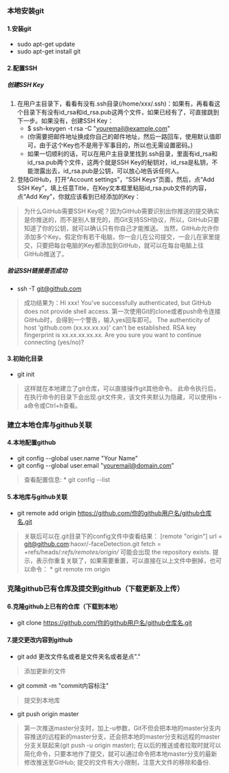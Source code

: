 ### 本地安装git
#### 1.安装git
* sudo apt-get update
* sudo apt-get install git

#### 2.配置SSH
##### 创建SSH Key
1. 在用户主目录下，看看有没有.ssh目录(/home/xxx/.ssh)：如果有，再看看这个目录下有没有id_rsa和id_rsa.pub这两个文件，如果已经有了，可直接跳到下一步。如果没有，创建SSH Key：
    * $ ssh-keygen -t rsa -C "youremail@example.com"
    * (你需要把邮件地址换成你自己的邮件地址，然后一路回车，使用默认值即可，由于这个Key也不是用于军事目的，所以也无需设置密码。)
    * 如果一切顺利的话，可以在用户主目录里找到.ssh目录，里面有id_rsa和id_rsa.pub两个文件，这两个就是SSH Key的秘钥对，id_rsa是私钥，不能泄露出去，id_rsa.pub是公钥，可以放心地告诉任何人。
2. 登陆GitHub，打开“Account settings”，“SSH Keys”页面，然后，点“Add SSH Key”，填上任意Title，在Key文本框里粘贴id_rsa.pub文件的内容，点“Add Key”，你就应该看到已经添加的Key：

>为什么GitHub需要SSH Key呢？因为GitHub需要识别出你推送的提交确实是你推送的，而不是别人冒充的，而Git支持SSH协议，所以，GitHub只要知道了你的公钥，就可以确认只有你自己才能推送。
>当然，GitHub允许你添加多个Key。假定你有若干电脑，你一会儿在公司提交，一会儿在家里提交，只要把每台电脑的Key都添加到GitHub，就可以在每台电脑上往GitHub推送了。

##### 验证SSH链接是否成功
* ssh -T git@github.com
>成功结果为：Hi xxx! You've successfully authenticated, but GitHub does not provide shell access.
>第一次使用Git的clone或者push命令连接GitHub时，会得到一个警告，输入yes回车即可。
    The authenticity of host 'github.com (xx.xx.xx.xx)' can't be established.
    RSA key fingerprint is xx.xx.xx.xx.xx.
    Are you sure you want to continue connecting (yes/no)?

#### 3.初始化目录
* git init
>这样就在本地建立了git仓库，可以直接操作git其他命令。
>此命令执行后，在执行命令的目录下会出现.git文件夹，该文件夹默认为隐藏，可以使用ls -a命令或Ctrl+h查看。

### 建立本地仓库与github关联
#### 4.本地配置github
* git config --global user.name "Your Name"
* git config --global user.email "youremail@domain.com"
>查看配置信息:
    * git config --list 

#### 5.本地库与github关联
* git remote add origin https://github.com/你的github用户名/github仓库名.git
>关联后可以在.git目录下的config文件中查看结果：
    [remote "origin"]
        url = git@github.com:haoxr/-faceDetection.git
        fetch = +refs/heads/*:refs/remotes/origin/*
>可能会出现 the repository exists. 提示，表示你重复关联了，如果需要重置，可以直接在以上文件中删掉，也可以命令：
    * git remote rm origin

### 克隆github已有仓库及提交到github（下载更新及上传）
#### 6.克隆github上已有的仓库（下载到本地）
* git clone https://github.com/你的github用户名/github仓库名.git

#### 7.提交更改内容到github
* git add 更改文件名或者是文件夹名或者是点"."
>添加更新的文件

* git commit -m "commit内容标注"
>提交到本地库

* git push origin master
>第一次推送master分支时，加上-u参数，Git不但会把本地的master分支内容推送的远程新的master分支，还会把本地的master分支和远程的master分支关联起来(git push -u origin master);
>在以后的推送或者拉取时就可以简化命令，只要本地作了提交，就可以通过命令把本地master分支的最新修改推送至GitHub;
>提交的文件有大小限制，注意大文件的移除和备份.





